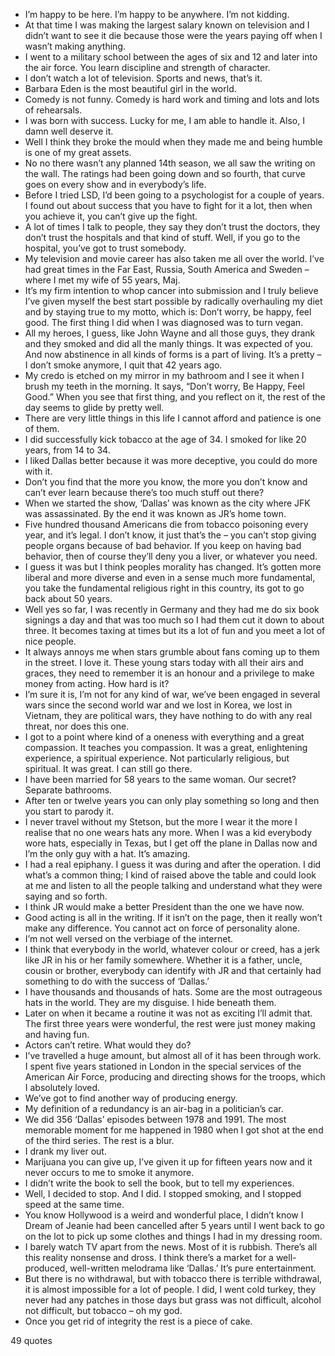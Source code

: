  - I’m happy to be here. I’m happy to be anywhere. I’m not kidding.
 - At that time I was making the largest salary known on television and I didn’t want to see it die because those were the years paying off when I wasn’t making anything.
 - I went to a military school between the ages of six and 12 and later into the air force. You learn discipline and strength of character.
 - I don’t watch a lot of television. Sports and news, that’s it.
 - Barbara Eden is the most beautiful girl in the world.
 - Comedy is not funny. Comedy is hard work and timing and lots and lots of rehearsals.
 - I was born with success. Lucky for me, I am able to handle it. Also, I damn well deserve it.
 - Well I think they broke the mould when they made me and being humble is one of my great assets.
 - No no there wasn’t any planned 14th season, we all saw the writing on the wall. The ratings had been going down and so fourth, that curve goes on every show and in everybody’s life.
 - Before I tried LSD, I’d been going to a psychologist for a couple of years. I found out about success that you have to fight for it a lot, then when you achieve it, you can’t give up the fight.
 - A lot of times I talk to people, they say they don’t trust the doctors, they don’t trust the hospitals and that kind of stuff. Well, if you go to the hospital, you’ve got to trust somebody.
 - My television and movie career has also taken me all over the world. I’ve had great times in the Far East, Russia, South America and Sweden – where I met my wife of 55 years, Maj.
 - It’s my firm intention to whop cancer into submission and I truly believe I’ve given myself the best start possible by radically overhauling my diet and by staying true to my motto, which is: Don’t worry, be happy, feel good. The first thing I did when I was diagnosed was to turn vegan.
 - All my heroes, I guess, like John Wayne and all those guys, they drank and they smoked and did all the manly things. It was expected of you. And now abstinence in all kinds of forms is a part of living. It’s a pretty – I don’t smoke anymore, I quit that 42 years ago.
 - My credo is etched on my mirror in my bathroom and I see it when I brush my teeth in the morning. It says, “Don’t worry, Be Happy, Feel Good.” When you see that first thing, and you reflect on it, the rest of the day seems to glide by pretty well.
 - There are very little things in this life I cannot afford and patience is one of them.
 - I did successfully kick tobacco at the age of 34. I smoked for like 20 years, from 14 to 34.
 - I liked Dallas better because it was more deceptive, you could do more with it.
 - Don’t you find that the more you know, the more you don’t know and can’t ever learn because there’s too much stuff out there?
 - When we started the show, ‘Dallas’ was known as the city where JFK was assassinated. By the end it was known as JR’s home town.
 - Five hundred thousand Americans die from tobacco poisoning every year, and it’s legal. I don’t know, it just that’s the – you can’t stop giving people organs because of bad behavior. If you keep on having bad behavior, then of course they’ll deny you a liver, or whatever you need.
 - I guess it was but I think peoples morality has changed. It’s gotten more liberal and more diverse and even in a sense much more fundamental, you take the fundamental religious right in this country, its got to go back about 50 years.
 - Well yes so far, I was recently in Germany and they had me do six book signings a day and that was too much so I had them cut it down to about three. It becomes taxing at times but its a lot of fun and you meet a lot of nice people.
 - It always annoys me when stars grumble about fans coming up to them in the street. I love it. These young stars today with all their airs and graces, they need to remember it is an honour and a privilege to make money from acting. How hard is it?
 - I’m sure it is, I’m not for any kind of war, we’ve been engaged in several wars since the second world war and we lost in Korea, we lost in Vietnam, they are political wars, they have nothing to do with any real threat, nor does this one.
 - I got to a point where kind of a oneness with everything and a great compassion. It teaches you compassion. It was a great, enlightening experience, a spiritual experience. Not particularly religious, but spiritual. It was great. I can still go there.
 - I have been married for 58 years to the same woman. Our secret? Separate bathrooms.
 - After ten or twelve years you can only play something so long and then you start to parody it.
 - I never travel without my Stetson, but the more I wear it the more I realise that no one wears hats any more. When I was a kid everybody wore hats, especially in Texas, but I get off the plane in Dallas now and I’m the only guy with a hat. It’s amazing.
 - I had a real epiphany. I guess it was during and after the operation. I did what’s a common thing; I kind of raised above the table and could look at me and listen to all the people talking and understand what they were saying and so forth.
 - I think JR would make a better President than the one we have now.
 - Good acting is all in the writing. If it isn’t on the page, then it really won’t make any difference. You cannot act on force of personality alone.
 - I’m not well versed on the verbiage of the internet.
 - I think that everybody in the world, whatever colour or creed, has a jerk like JR in his or her family somewhere. Whether it is a father, uncle, cousin or brother, everybody can identify with JR and that certainly had something to do with the success of ‘Dallas.’
 - I have thousands and thousands of hats. Some are the most outrageous hats in the world. They are my disguise. I hide beneath them.
 - Later on when it became a routine it was not as exciting I’ll admit that. The first three years were wonderful, the rest were just money making and having fun.
 - Actors can’t retire. What would they do?
 - I’ve travelled a huge amount, but almost all of it has been through work. I spent five years stationed in London in the special services of the American Air Force, producing and directing shows for the troops, which I absolutely loved.
 - We’ve got to find another way of producing energy.
 - My definition of a redundancy is an air-bag in a politician’s car.
 - We did 356 ‘Dallas’ episodes between 1978 and 1991. The most memorable moment for me happened in 1980 when I got shot at the end of the third series. The rest is a blur.
 - I drank my liver out.
 - Marijuana you can give up, I’ve given it up for fifteen years now and it never occurs to me to smoke it anymore.
 - I didn’t write the book to sell the book, but to tell my experiences.
 - Well, I decided to stop. And I did. I stopped smoking, and I stopped speed at the same time.
 - You know Hollywood is a weird and wonderful place, I didn’t know I Dream of Jeanie had been cancelled after 5 years until I went back to go on the lot to pick up some clothes and things I had in my dressing room.
 - I barely watch TV apart from the news. Most of it is rubbish. There’s all this reality nonsense and dross. I think there’s a market for a well-produced, well-written melodrama like ‘Dallas.’ It’s pure entertainment.
 - But there is no withdrawal, but with tobacco there is terrible withdrawal, it is almost impossible for a lot of people. I did, I went cold turkey, they never had any patches in those days but grass was not difficult, alcohol not difficult, but tobacco – oh my god.
 - Once you get rid of integrity the rest is a piece of cake.

49 quotes